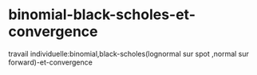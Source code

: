 # binomial-black-scholes-et-convergence
travail individuelle:binomial,black-scholes(lognormal sur spot ,normal sur forward)-et-convergence
